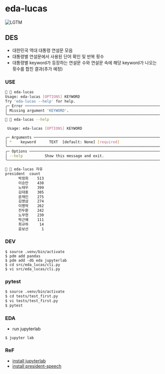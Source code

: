 # eda-lucas
![LGTM](https://media4.giphy.com/media/kbVzENVNlE60MQR1HY/giphy.gif?cid=47028fa8js3o7vs2eja2vjbghebfxxf88a23c5oxy5yyh3ux&ep=v1_gifs&rid=giphy.gif&ct=g)

## DES
 - 대한민국 역대 대통령 연설문 모음
 - 대통령별 연설문에서 사용된 단어 확인 및 반복 횟수
 - 대통령별 keyword가 등장하는 연설문 수와 연설문 속에 해당 keyword가 나오는 횟수를 합친 결과(추가 예정) 

### USE
```bash
🦊  eda-lucas
Usage: eda-lucas [OPTIONS] KEYWORD
Try 'eda-lucas --help' for help.
╭─ Error ──────────────────────────────────────────────────────────────────────────────────────────────────────────────────────────────────────────────────────────────────────────────────╮
│ Missing argument 'KEYWORD'.                                                                                                                                                              │
╰──────────────────────────────────────────────────────────────────────────────────────────────────────────────────────────────────────────────────────────────────────────────────────────╯
🦊  eda-lucas --help

 Usage: eda-lucas [OPTIONS] KEYWORD

╭─ Arguments ──────────────────────────────────────────────────────────────────────────────────────────────────────────────────────────────────────────────────────────────────────────────╮
│ *    keyword      TEXT  [default: None] [required]                                                                                                                                       │
╰──────────────────────────────────────────────────────────────────────────────────────────────────────────────────────────────────────────────────────────────────────────────────────────╯
╭─ Options ────────────────────────────────────────────────────────────────────────────────────────────────────────────────────────────────────────────────────────────────────────────────╮
│ --help          Show this message and exit.                                                                                                                                              │
╰──────────────────────────────────────────────────────────────────────────────────────────────────────────────────────────────────────────────────────────────────────────────────────────╯

🦊  eda-lucas 자유
president  count
      박정희    513
      이승만    438
      노태우    399
      김대중    305
      문재인    275
      김영삼    274
      이명박    262
      전두환    242
      노무현    230
      박근혜    111
      최규하     14
      윤보선      1

```

### DEV
```bah
$ source .venv/bin/activate
$ pdm add pandas
$ pdm add -dG eda jupyterlab
$ cd src/eda_lucas/cli.py 
$ vi src/eda_lucas/cli.py 
```
### pytest

```bash
$ source .venv/bin/activate
$ cd tests/test_first.py
$ vi tests/test_first.py
$ pytest
```

### EDA
- run jupyterlab 
```
$ jupyter lab
``` 

### ReF
- [install jupyterlab](https://jupyter.org/install)
- [install president-speech](https://pypi.org/project/president-speech/)
